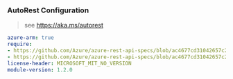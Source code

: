 ### AutoRest Configuration

> see https://aka.ms/autorest

``` yaml
azure-arm: true
require:
- https://github.com/Azure/azure-rest-api-specs/blob/ac4677cd31042657c21bf40e0506c7c2752bbe70/specification/cognitiveservices/resource-manager/readme.md
- https://github.com/Azure/azure-rest-api-specs/blob/ac4677cd31042657c21bf40e0506c7c2752bbe70/specification/cognitiveservices/resource-manager/readme.go.md
license-header: MICROSOFT_MIT_NO_VERSION
module-version: 1.2.0
```
